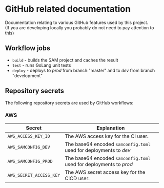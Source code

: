 # GitHub related documentation
Documentation relating to various GitHub features used by this project.  
(If you are developing locally you probably do not need to pay attention to this)

## Workflow jobs
* `build` - builds the SAM project and caches the result
* `test` - runs GoLang unit tests
* `deploy` - deploys to _prod_ from branch "master" and to _dev_ from branch "development"

## Repository secrets
The following repository secrets are used by GitHub workflows:

### AWS
| Secret | Explanation
|---|---|
|`AWS_ACCESS_KEY_ID`|The AWS access key for the CI user.|
|`AWS_SAMCONFIG_DEV`|The base64 encoded `samconfig.toml` used for deployments to _dev_|
|`AWS_SAMCONFIG_PROD`|The base64 encoded `samconfig.toml` used for deployments to _prod_|
|`AWS_SECRET_ACCESS_KEY`|The AWS secret access key for the CICD user.|

